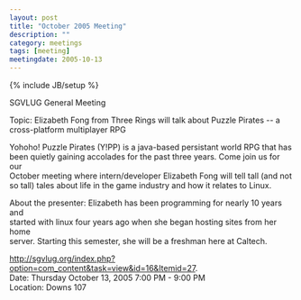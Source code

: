 ```yaml
---
layout: post
title: "October 2005 Meeting"
description: ""
category: meetings
tags: [meeting]
meetingdate: 2005-10-13
---
```

{% include JB/setup %}

SGVLUG General Meeting                                                         
                                                                             
Topic: Elizabeth Fong from Three Rings will talk about Puzzle Pirates -- a     
cross-platform multiplayer RPG                                                 
                                                                             
Yohoho! Puzzle Pirates (Y!PP) is a java-based persistant world RPG that has    
been quietly gaining accolades for the past three years. Come join us for our  
October meeting where intern/developer Elizabeth Fong will tell tall (and not  
so tall) tales about life in the game industry and how it relates to Linux.    
                                                                             
About the presenter: Elizabeth has been programming for nearly 10 years and    
started with linux four years ago when she began hosting sites from her home   
server. Starting this semester, she will be a freshman here at Caltech.        
                                                                             
http://sgvlug.org/index.php?option=com_content&task=view&id=16&Itemid=27.    
Date: Thursday October 13, 2005 7:00 PM - 9:00 PM                                
Location: Downs 107                                         

